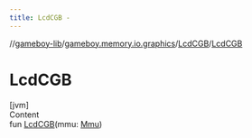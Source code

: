 ```yaml
---
title: LcdCGB -
---
```

//[gameboy-lib](../../index.md)/[gameboy.memory.io.graphics](../index.md)/[LcdCGB](index.md)/[LcdCGB](-lcd-c-g-b.md)



# LcdCGB  
[jvm]  
Content  
fun [LcdCGB](-lcd-c-g-b.md)(mmu: [Mmu](../../gameboy.memory/-mmu/index.md))  



